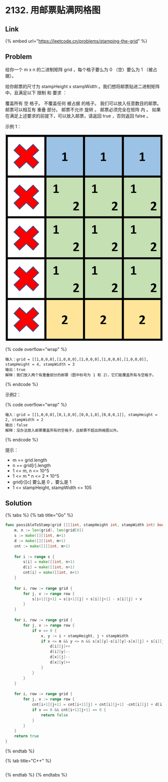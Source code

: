 # 2132. 用邮票贴满网格图

## Link

{% embed url="https://leetcode.cn/problems/stamping-the-grid" %}

## Problem

给你一个 m x n 的二进制矩阵 grid ，每个格子要么为 0 （空）要么为 1 （被占据）。

给你邮票的尺寸为 stampHeight x stampWidth 。我们想将邮票贴进二进制矩阵中，且满足以下 限制 和 要求 ：

覆盖所有 空 格子。 不覆盖任何 被占据 的格子。 我们可以放入任意数目的邮票。 邮票可以相互有 重叠 部分。 邮票不允许 旋转 。 邮票必须完全在矩阵 内 。 如果在满足上述要求的前提下，可以放入邮票，请返回 true ，否则返回 false 。

示例 1：

![](<../../.gitbook/assets/image (1).png>)

{% code overflow="wrap" %}
```
输入：grid = [[1,0,0,0],[1,0,0,0],[1,0,0,0],[1,0,0,0],[1,0,0,0]], stampHeight = 4, stampWidth = 3
输出：true
解释：我们放入两个有重叠部分的邮票（图中标号为 1 和 2），它们能覆盖所有与空格子。
```
{% endcode %}

示例2：



{% code overflow="wrap" %}
```
输入：grid = [[1,0,0,0],[0,1,0,0],[0,0,1,0],[0,0,0,1]], stampHeight = 2, stampWidth = 2 
输出：false 
解释：没办法放入邮票覆盖所有的空格子，且邮票不超出网格图以外。
```
{% endcode %}

提示：

* m == grid.length&#x20;
* n == grid\[r].length
* 1 <= m, n <= 10^5&#x20;
* 1 <= m \* n <= 2 \* 10^5&#x20;
* grid\[r]\[c] 要么是 0 ，要么是 1&#x20;
* 1 <= stampHeight, stampWidth <= 105

## Solution

{% tabs %}
{% tab title="Go" %}
```go
func possibleToStamp(grid [][]int, stampHeight int, stampWidth int) bool {
    m, n := len(grid), len(grid[0])
    s := make([][]int, m+1)
    d := make([][]int, m+1)
    cnt := make([][]int, m+1)

    for i := range s {
        s[i] = make([]int, n+1)
        d[i] = make([]int, n+1)
        cnt[i] = make([]int, n+1)
    }

    for i, row := range grid {
        for j, v := range row {
            s[i+1][j+1] = s[i+1][j] + s[i][j+1] - s[i][j] + v
        }
    }

    for i, row := range grid {
        for j, v := range row {
            if v == 0 {
                x, y := i + stampHeight, j + stampWidth
                if x <= m && y <= n && s[x][y]-s[i][y]-s[x][j] + s[i][j] == 0 {
                    d[i][j]++
                    d[i][y]--
                    d[x][j]--
                    d[x][y]++
                }
            }
        }
    }

    for i, row := range grid {
        for j, v := range row {
            cnt[i+1][j+1] = cnt[i+1][j] + cnt[i][j+1] -cnt[i][j] + d[i][j]
            if v == 0 && cnt[i+1][j+1] == 0 {
                return false
            } 
        }
    } 
    return true
}
```
{% endtab %}

{% tab title="C++" %}
```cpp
```
{% endtab %}
{% endtabs %}

